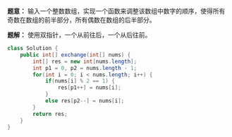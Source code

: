 **题意：** 输入一个整数数组，实现一个函数来调整该数组中数字的顺序，使得所有奇数在数组的前半部分，所有偶数在数组的后半部分。

**题解：** 使用双指针，一个从前往后，一个从后往前。

```java
class Solution {
    public int[] exchange(int[] nums) {
        int[] res = new int[nums.length];
        int p1 = 0, p2 = nums.length - 1;
        for(int i = 0; i < nums.length; i++) {
            if(nums[i] % 2 == 1) {
                res[p1++] = nums[i];
            }
            else res[p2--] = nums[i];
        }
        return res;
    }
}
```